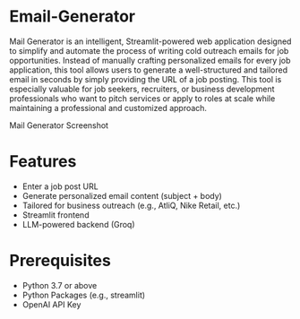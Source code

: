 # Email-Generator
Mail Generator is an intelligent, Streamlit-powered web application designed to simplify and automate the process of writing cold outreach emails for job opportunities. Instead of manually crafting personalized emails for every job application, this tool allows users to generate a well-structured and tailored email in seconds by simply providing the URL of a job posting. This tool is especially valuable for job seekers, recruiters, or business development professionals who want to pitch services or apply to roles at scale while maintaining a professional and customized approach.

Mail Generator Screenshot

# Features
- Enter a job post URL
- Generate personalized email content (subject + body)
- Tailored for business outreach (e.g., AtliQ, Nike Retail, etc.)
- Streamlit frontend
- LLM-powered backend (Groq)

# Prerequisites
- Python 3.7 or above
- Python Packages (e.g., streamlit)
- OpenAI API Key
